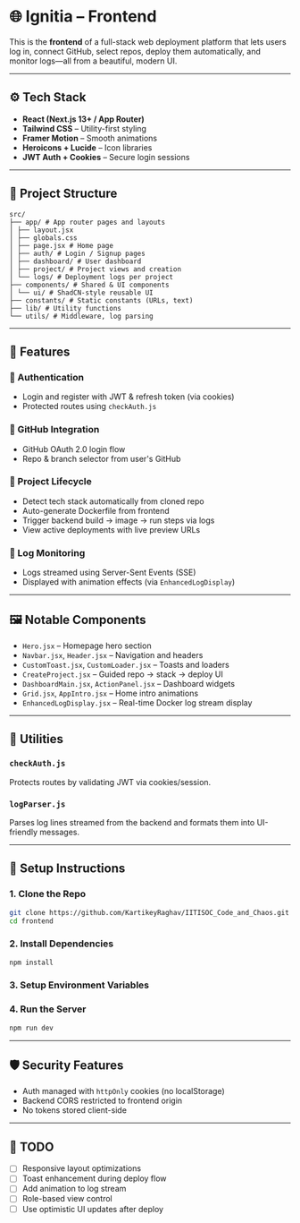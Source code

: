 # 🌐 Ignitia – Frontend

This is the **frontend** of a full-stack web deployment platform that lets users log in, connect GitHub, select repos, deploy them automatically, and monitor logs—all from a beautiful, modern UI.

---

## ⚙️ Tech Stack

- **React (Next.js 13+ / App Router)**
- **Tailwind CSS** – Utility-first styling
- **Framer Motion** – Smooth animations
- **Heroicons + Lucide** – Icon libraries
- **JWT Auth + Cookies** – Secure login sessions

---

## 🧩 Project Structure

```
src/ 
├── app/ # App router pages and layouts 
│ ├── layout.jsx 
│ ├── globals.css 
│ ├── page.jsx # Home page 
│ ├── auth/ # Login / Signup pages 
│ ├── dashboard/ # User dashboard 
│ ├── project/ # Project views and creation 
│ └── logs/ # Deployment logs per project 
├── components/ # Shared & UI components 
│ └── ui/ # ShadCN-style reusable UI 
├── constants/ # Static constants (URLs, text) 
├── lib/ # Utility functions 
└── utils/ # Middleware, log parsing
```

---

## 🚀 Features

### 👤 Authentication

- Login and register with JWT & refresh token (via cookies)
- Protected routes using `checkAuth.js`

### 🔗 GitHub Integration

- GitHub OAuth 2.0 login flow
- Repo & branch selector from user's GitHub

### 📂 Project Lifecycle

- Detect tech stack automatically from cloned repo
- Auto-generate Dockerfile from frontend
- Trigger backend build → image → run steps via logs
- View active deployments with live preview URLs

### 🧾 Log Monitoring

- Logs streamed using Server-Sent Events (SSE)
- Displayed with animation effects (via `EnhancedLogDisplay`)

---

## 🖼️ Notable Components

- `Hero.jsx` – Homepage hero section
- `Navbar.jsx`, `Header.jsx` – Navigation and headers
- `CustomToast.jsx`, `CustomLoader.jsx` – Toasts and loaders
- `CreateProject.jsx` – Guided repo → stack → deploy UI
- `DashboardMain.jsx`, `ActionPanel.jsx` – Dashboard widgets
- `Grid.jsx`, `AppIntro.jsx` – Home intro animations
- `EnhancedLogDisplay.jsx` – Real-time Docker log stream display

---

## 🧪 Utilities

### `checkAuth.js`

Protects routes by validating JWT via cookies/session.

### `logParser.js`

Parses log lines streamed from the backend and formats them into UI-friendly messages.

---

## 🔧 Setup Instructions

### 1. Clone the Repo

```bash
git clone https://github.com/KartikeyRaghav/IITISOC_Code_and_Chaos.git
cd frontend
```

### 2. Install Dependencies

```bash
npm install
```

### 3. Setup Environment Variables

### 4. Run the Server

```bash
npm run dev
```

---

## 🛡 Security Features

- Auth managed with `httpOnly` cookies (no localStorage)
- Backend CORS restricted to frontend origin
- No tokens stored client-side

---

## 📌 TODO

- [ ] Responsive layout optimizations
- [ ] Toast enhancement during deploy flow
- [ ] Add animation to log stream
- [ ] Role-based view control
- [ ] Use optimistic UI updates after deploy
